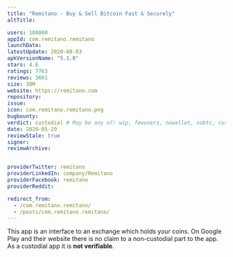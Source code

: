 ```yaml
---
title: "Remitano - Buy & Sell Bitcoin Fast & Securely"
altTitle: 

users: 100000
appId: com.remitano.remitano
launchDate: 
latestUpdate: 2020-08-03
apkVersionName: "5.1.0"
stars: 4.6
ratings: 7763
reviews: 3661
size: 30M
website: https://remitano.com
repository: 
issue: 
icon: com.remitano.remitano.png
bugbounty: 
verdict: custodial # May be any of: wip, fewusers, nowallet, nobtc, custodial, nosource, nonverifiable, reproducible, bounty, defunct
date: 2020-05-29
reviewStale: true
signer: 
reviewArchive:


providerTwitter: remitano
providerLinkedIn: company/Remitano
providerFacebook: remitano
providerReddit: 

redirect_from:
  - /com.remitano.remitano/
  - /posts/com.remitano.remitano/
---
```



This app is an interface to an exchange which holds your coins. On Google Play
and their website there is no claim to a non-custodial part to the app. As a
custodial app it is **not verifiable**.